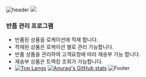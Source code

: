 
![header](https://capsule-render.vercel.app/api?type=slice&color=auto&height=100&section=header&text=MINI-WMS&fontSize=40)
<img src="https://img.shields.io/badge/Firebase-FFCA28?style=flat-square&logo=firebase&logoColor=white"/>
### 반품 관리 프로그램 
- 반품된 상품을 로케이션에 적재 합니다.
- 적재된 상품은 로케이션 별로 관리 가능합니다.
- 반품 상품을 관리하여 고객요청에 따라 재송부 가능 합니다.
- 재송부 상품은 트랙킹 조회가 가능합니다.
- [![Top Langs](https://github-readme-stats.vercel.app/api/top-langs/?username=Sizz-Flair)](https://github.com/Sizz-Flair/github-readme-stats)
[![Anurag's GitHub stats](https://github-readme-stats.vercel.app/api?username=Sizz-Flair)](https://github.com/Sizz-Flair/github-readme-stats)
![Footer](https://capsule-render.vercel.app/api?type=waving&color=auto&height=200&section=footer)
